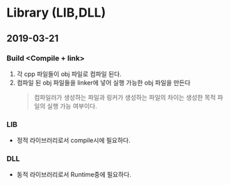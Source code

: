 # Library (LIB,DLL)
## 2019-03-21

### Build <Compile + link>
1. 각 cpp 파일들이 obj 파일로 컴파일 된다.
2. 컴파일 된 obj 파일들을 linker에 넣어 실행 가능한 obj 파일을 만든다
    > 컴파일러가 생성하는 파일과 링커가 생성하는 파일의 차이는 생성한 목적 파일의 실행 가능 여부이다.

### LIB
- 정적 라이브러리로서 compile시에 필요하다.

### DLL
- 동적 라이브러리로서 Runtime중에 필요하다.